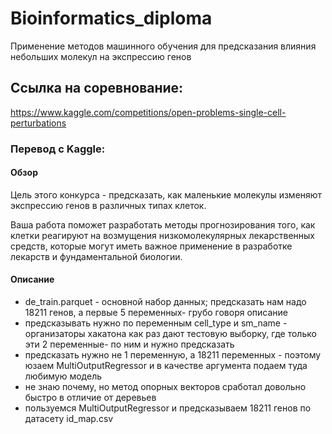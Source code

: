 # Bioinformatics_diploma
Применение методов машинного обучения для предсказания влияния небольших молекул на экспрессию генов

## Ссылка на соревнование: 
https://www.kaggle.com/competitions/open-problems-single-cell-perturbations


### Перевод с Kaggle:

#### Обзор
Цель этого конкурса - предсказать, как маленькие молекулы изменяют экспрессию генов в различных типах клеток.

Ваша работа поможет разработать методы прогнозирования того, как клетки реагируют на возмущения низкомолекулярных
лекарственных средств, которые могут иметь важное применение в разработке лекарств и фундаментальной биологии.

#### Описание
- de_train.parquet - основной набор данных; предсказать нам надо 18211 генов, а первые 5 переменных-
грубо говоря описание
- предсказывать нужно по переменным cell_type и sm_name - организаторы хакатона 
как раз дают тестовую выборку, где только эти 2 переменные- по ним и нужно предсказать
- предсказать нужно не 1 переменную, а 18211 переменных - поэтому 
юзаем MultiOutputRegressor и в качестве аргумента подаем туда любимую модель
- не знаю почему, но метод опорных векторов сработал довольно быстро в отличие от деревьев
- пользуемся MultiOutputRegressor и предсказываем 18211 генов по датасету id_map.csv